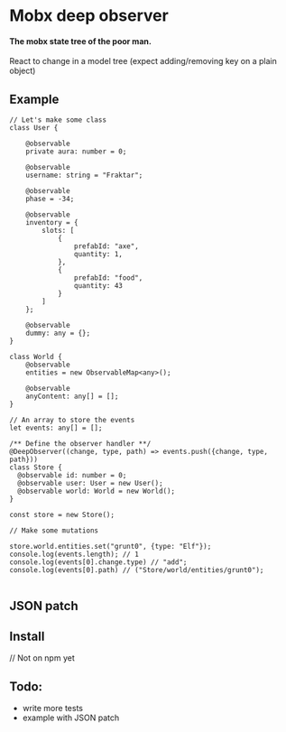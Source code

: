# Mobx deep observer
#### The mobx state tree of the poor man.

React to change in a model tree (expect adding/removing key on a plain object)

## Example

```
// Let's make some class 
class User {

    @observable
    private aura: number = 0;

    @observable
    username: string = "Fraktar";

    @observable
    phase = -34;

    @observable
    inventory = {
        slots: [
            {
                prefabId: "axe",
                quantity: 1,
            },
            {
                prefabId: "food",
                quantity: 43
            }
        ]
    };

    @observable
    dummy: any = {};
}
  
class World {
    @observable
    entities = new ObservableMap<any>();

    @observable
    anyContent: any[] = [];
}
  
// An array to store the events
let events: any[] = [];
  
/** Define the observer handler **/
@DeepObserver((change, type, path) => events.push({change, type, path}))
class Store {
  @observable id: number = 0;
  @observable user: User = new User();
  @observable world: World = new World();
}
  
const store = new Store();

// Make some mutations

store.world.entities.set("grunt0", {type: "Elf"});
console.log(events.length); // 1
console.log(events[0].change.type) // "add";
console.log(events[0].path) // ("Store/world/entities/grunt0");
  
```
## JSON patch
## Install
// Not on npm yet

## Todo:
- write more tests
- example with JSON patch